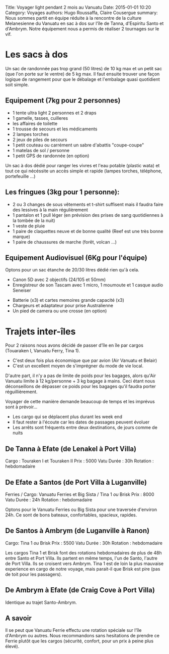Title: Voyager light pendant 2 mois au Vanuatu
Date: 2015-01-01 10:20
Category: Voyages
authors: Hugo Roussaffa, Claire Cousergue
summary: Nous sommes partit en équipe réduite à la rencontre de la culture Melanesienne du Vanuatu en sac à dos sur l'île de Tanna, d'Espiritu Santo et d'Ambrym. Notre équipement nous a permis de réaliser 2 tournages sur le vif.

Les sacs à dos
=
Un sac de randonnée pas trop grand (50 litres) de 10 kg max et un petit sac (que l'on porte sur le ventre) de 5 kg max.
Il faut ensuite trouver une façon logique de rangement pour que le débalage et l'embalage quasi quotidient soit simple.

Equipement (7kg pour 2 personnes)
-
* 1 tente ultra light 2 personnes et 2 draps 
* 1 gamelle, tasses, cuilleres
* les affaires de toilette
* 1 trousse de secours et les médicaments 
* 2 lampes torches
* 2 jeux de piles de secours
* 1 petit couteau ou carrément un sabre d'abattis "coupe-coupe"
* 1 matelas de sol / personne
* 1 petit GPS de randonnée (en option)

Un sac à dos dédié pour ranger les vivres et l'eau potable (plastic wata) et tout ce qui nécéssite un accès simple et rapide (lampes torches, téléphone, portefeuille ...)


Les fringues (3kg pour 1 personne):
-
* 2 ou 3 changes de sous vêtements et t-shirt suffisent mais il faudra faire des lessives à la main régulièrement
* 1 pantalon et 1 pull léger (en prévision des prises de sang quotidiennes à la tombée de la nuit)
* 1 veste de pluie
* 1 paire de claquettes neuve et de bonne qualité (Reef est une très bonne marque)
* 1 paire de chaussures de marche (forêt, volcan ...)
 
Equipement Audiovisuel (6Kg pour l'équipe)
-
Optons pour un sac étanche de 20/30 litres dédié rien qu'à cela.

- Canon 5D avec 2 objectifs (24/105 et 50mm)
- Enregistreur de son Tascam avec 1 micro, 1 moumoute et 1 casque audio Seneiser
* Batterie (x3) et cartes memoires grande capacité (x3)
* Chargeurs et adaptateur pour prise Australienne
* Un pied de camera ou une crosse (en option)



Trajets inter-îles
=
Pour 2 raisons nous avons décidé de passer d'île en île par cargos (Touaraken I, Vanuatu Ferry, Tina 1). 

 - C'est deux fois plus économique que par avion (Air Vanuatu et Belair)
 - C'est un excellent moyen de s'imprégner du mode de vie local.
 
D'autre part, il n'y a pas de limite de poids pour les bagages, alors qu'Air Vanuatu limite à 12 kg/personne + 3 kg bagage à mains. Ceci étant nous déconseillons de dépasser ce poids pour les bagages qu'il faudra porter réguillièrement.

Voyager de cette manière demande beaucoup de temps et les imprévus sont à prévoir...
- Les cargo qui se déplacent plus durant les week end
- Il faut rester à l'écoute car les dates de passages peuvent évoluer
- Les arrêts sont fréquents entre deux destinations, de jours comme de nuits


De Tanna à Efate (de Lenakel à Port Villa)
-
Cargo : Touraken I et Touraken II
Prix : 5000 Vatu
Durée : 30h
Rotation : hebdomadaire


De Efate a Santos (de Port Villa à Luganville)
-
Ferries / Cargo: Vanuatu Ferries et Big Sista / Tina 1 *ou* Brisk
Prix : 8000 Vatu
Durée : 24h
Rotation : hebdomadaire

Optons pour le Vanuatu Ferries ou Big Sista pour une traversée d'environ 24h. Ce sont de bons bateaux, confortables, spacieux, rapides.

De Santos à Ambrym (de Luganville à Ranon)
-
Cargo: Tina 1 *ou* Brisk
Prix : 5500 Vatu
Durée : 30h
Rotation : hebdomadaire

Les cargos Tina 1 et Brisk font des rotations hebdomadaires de plus de 48h entre Santo et Port Villa. Ils partent en même temps, l'un de Santo, l'autre de Port Villa. Ils se croisent vers Ambrym. Tina 1 est de loin la plus mauvaise experience en cargo de notre voyage, mais parait-il que Brisk est pire (pas de toit pour les passagers).

 
De Ambrym à Efate (de Craig Cove à Port Villa)
-
Identique au trajet Santo-Ambrym.

A savoir
-
Il se peut que Vanuatu Ferrie effectu une rotation spéciale sur l'île d'Ambrym ou autres. Nous recommandons sans hesitations de prendre ce Ferrie plutôt que les cargos (sécurité, confort, pour un prix à peine plus élevé).

